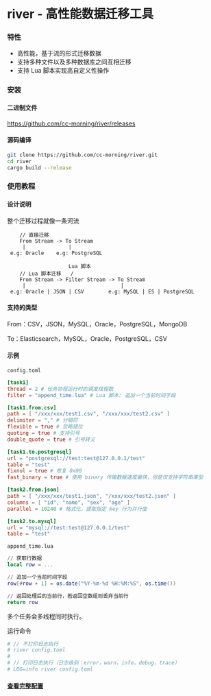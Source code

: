 # river - 高性能数据迁移工具

### 特性

* 高性能，基于流的形式迁移数据
* 支持多种文件以及多种数据库之间互相迁移
* 支持 Lua 脚本实现高自定义性操作

### 安装

#### 二进制文件
<https://github.com/cc-morning/river/releases>

#### 源码编译
```bash
git clone https://github.com/cc-morning/river.git
cd river
cargo build --release
```

### 使用教程

#### 设计说明
整个迁移过程就像一条河流

```
    // 直接迁移
    From Stream -> To Stream
     |              |
 e.g: Oracle    e.g: PostgreSQL

                    Lua 脚本
    // Lua 脚本迁移   /
    From Stream -> Filter Stream -> To Stream
     |                               |
 e.g: Oracle | JSON | CSV        e.g: MySQL | ES | PostgreSQL
```


#### 支持的类型
From：CSV，JSON，MySQL，Oracle，PostgreSQL，MongoDB

To：Elasticsearch，MySQL，Oracle，PostgreSQL，CSV


#### 示例
`config.toml`

```toml
[task1]
thread = 2 # 任务协程运行时的调度线程数
filter = "append_time.lua" # Lua 脚本: 追加一个当前时间字段

[task1.from.csv]
path = [ "/xxx/xxx/test1.csv", "/xxx/xxx/test2.csv" ]
delimiter = "," # 分隔符
flexible = true # 忽略错位
quoting = true # 支持引号
double_quote = true # 引号转义

[task1.to.postgresql]
url = "postgresql://test:test@127.0.0.1/test"
table = "test"
fixnul = true # 修复 0x00
fast_binary = true # 使用 binary 传输数据速度最快，但是仅支持字符串类型

[task2.from.json]
path = [ "/xxx/xxx/test1.json", "/xxx/xxx/test2.json" ]
columns = [ "id", "name", "sex", "age" ]
parallel = 10240 # 格式化，提取指定 key 行为并行度

[task2.to.mysql]
url = "mysql://test:test@127.0.0.1/test"
table = "test"
```

`append_time.lua`

```lua
// 获取行数据
local row = ...

// 追加一个当前时间字段
row[#row + 1] = os.date("%Y-%m-%d %H:%M:%S", os.time())

// 返回处理后的当前行，若返回空数组则丢弃当前行
return row
```

多个任务会多线程同时执行。

运行命令

```bash
# // 不打印日志执行
# river config.toml
# 
# // 打印日志执行（日志级别：error，warn，info，debug，trace）
# LOG=info river config.toml
```

#### [查看完整配置](https://github.com/cc-morning/river/wiki/configuration)
